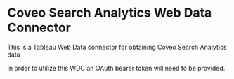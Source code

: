 # Coveo Search Analytics Web Data Connector
This is a Tableau Web Data connector for obtaining Coveo Search Analytics data

In order to utilize this WDC an OAuth bearer token will need to be provided.
